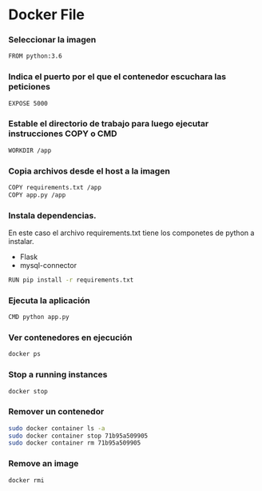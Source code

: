 # Docker File

### Seleccionar la imagen 
```sh
FROM python:3.6
```

### Indica el puerto por el que el contenedor escuchara las peticiones
```sh
EXPOSE 5000 
```

### Estable el directorio de trabajo para luego ejecutar instrucciones COPY o CMD
```sh
WORKDIR /app
```

### Copia archivos desde el host a la imagen
```sh
COPY requirements.txt /app 
COPY app.py /app
```

### Instala dependencias. 
En este caso el archivo requirements.txt tiene los componetes de python a instalar.
- Flask 
- mysql-connector

```sh
RUN pip install -r requirements.txt 
```

### Ejecuta la aplicación
```sh
CMD python app.py
```

### Ver contenedores en ejecución
```sh
docker ps
```

### Stop a running instances 
```sh
docker stop 
```

### Remover un contenedor
```sh
sudo docker container ls -a
sudo docker container stop 71b95a509905
sudo docker container rm 71b95a509905
```

### Remove an image
```sh
docker rmi 
```